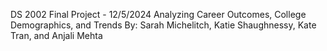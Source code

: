 DS 2002 Final Project - 12/5/2024
Analyzing Career Outcomes, College Demographics, and Trends 
By: Sarah Michelitch, Katie Shaughnessy, Kate Tran, and Anjali Mehta
